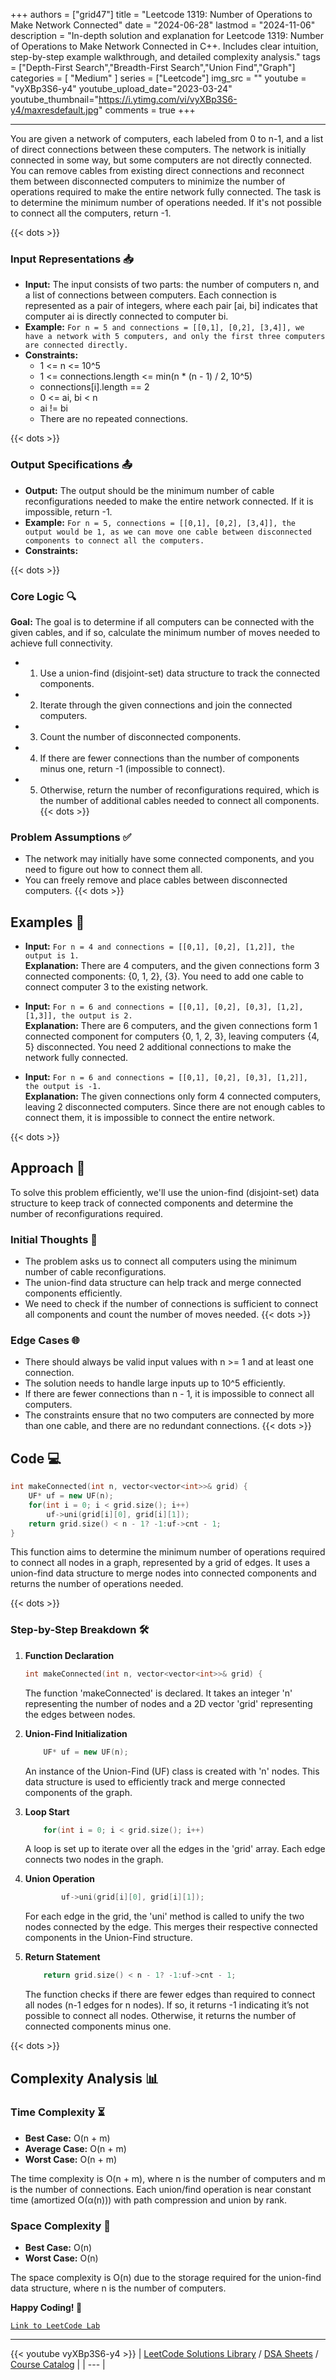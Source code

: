 
+++
authors = ["grid47"]
title = "Leetcode 1319: Number of Operations to Make Network Connected"
date = "2024-06-28"
lastmod = "2024-11-06"
description = "In-depth solution and explanation for Leetcode 1319: Number of Operations to Make Network Connected in C++. Includes clear intuition, step-by-step example walkthrough, and detailed complexity analysis."
tags = ["Depth-First Search","Breadth-First Search","Union Find","Graph"]
categories = [
    "Medium"
]
series = ["Leetcode"]
img_src = ""
youtube = "vyXBp3S6-y4"
youtube_upload_date="2023-03-24"
youtube_thumbnail="https://i.ytimg.com/vi/vyXBp3S6-y4/maxresdefault.jpg"
comments = true
+++



---
You are given a network of computers, each labeled from 0 to n-1, and a list of direct connections between these computers. The network is initially connected in some way, but some computers are not directly connected. You can remove cables from existing direct connections and reconnect them between disconnected computers to minimize the number of operations required to make the entire network fully connected. The task is to determine the minimum number of operations needed. If it's not possible to connect all the computers, return -1.
<!--more-->
{{< dots >}}
### Input Representations 📥
- **Input:** The input consists of two parts: the number of computers n, and a list of connections between computers. Each connection is represented as a pair of integers, where each pair [ai, bi] indicates that computer ai is directly connected to computer bi.
- **Example:** `For n = 5 and connections = [[0,1], [0,2], [3,4]], we have a network with 5 computers, and only the first three computers are connected directly.`
- **Constraints:**
	- 1 <= n <= 10^5
	- 1 <= connections.length <= min(n * (n - 1) / 2, 10^5)
	- connections[i].length == 2
	- 0 <= ai, bi < n
	- ai != bi
	- There are no repeated connections.

{{< dots >}}
### Output Specifications 📤
- **Output:** The output should be the minimum number of cable reconfigurations needed to make the entire network connected. If it is impossible, return -1.
- **Example:** `For n = 5, connections = [[0,1], [0,2], [3,4]], the output would be 1, as we can move one cable between disconnected components to connect all the computers.`
- **Constraints:**

{{< dots >}}
### Core Logic 🔍
**Goal:** The goal is to determine if all computers can be connected with the given cables, and if so, calculate the minimum number of moves needed to achieve full connectivity.

- 1. Use a union-find (disjoint-set) data structure to track the connected components.
- 2. Iterate through the given connections and join the connected computers.
- 3. Count the number of disconnected components.
- 4. If there are fewer connections than the number of components minus one, return -1 (impossible to connect).
- 5. Otherwise, return the number of reconfigurations required, which is the number of additional cables needed to connect all components.
{{< dots >}}
### Problem Assumptions ✅
- The network may initially have some connected components, and you need to figure out how to connect them all.
- You can freely remove and place cables between disconnected computers.
{{< dots >}}
## Examples 🧩
- **Input:** `For n = 4 and connections = [[0,1], [0,2], [1,2]], the output is 1.`  \
  **Explanation:** There are 4 computers, and the given connections form 3 connected components: {0, 1, 2}, {3}. You need to add one cable to connect computer 3 to the existing network.

- **Input:** `For n = 6 and connections = [[0,1], [0,2], [0,3], [1,2], [1,3]], the output is 2.`  \
  **Explanation:** There are 6 computers, and the given connections form 1 connected component for computers {0, 1, 2, 3}, leaving computers {4, 5} disconnected. You need 2 additional connections to make the network fully connected.

- **Input:** `For n = 6 and connections = [[0,1], [0,2], [0,3], [1,2]], the output is -1.`  \
  **Explanation:** The given connections only form 4 connected computers, leaving 2 disconnected computers. Since there are not enough cables to connect them, it is impossible to connect the entire network.

{{< dots >}}
## Approach 🚀
To solve this problem efficiently, we'll use the union-find (disjoint-set) data structure to keep track of connected components and determine the number of reconfigurations required.

### Initial Thoughts 💭
- The problem asks us to connect all computers using the minimum number of cable reconfigurations.
- The union-find data structure can help track and merge connected components efficiently.
- We need to check if the number of connections is sufficient to connect all components and count the number of moves needed.
{{< dots >}}
### Edge Cases 🌐
- There should always be valid input values with n >= 1 and at least one connection.
- The solution needs to handle large inputs up to 10^5 efficiently.
- If there are fewer connections than n - 1, it is impossible to connect all computers.
- The constraints ensure that no two computers are connected by more than one cable, and there are no redundant connections.
{{< dots >}}
## Code 💻
```cpp
int makeConnected(int n, vector<vector<int>>& grid) {
    UF* uf = new UF(n);
    for(int i = 0; i < grid.size(); i++)
        uf->uni(grid[i][0], grid[i][1]);
    return grid.size() < n - 1? -1:uf->cnt - 1;
}
```

This function aims to determine the minimum number of operations required to connect all nodes in a graph, represented by a grid of edges. It uses a union-find data structure to merge nodes into connected components and returns the number of operations needed.

{{< dots >}}
### Step-by-Step Breakdown 🛠️
1. **Function Declaration**
	```cpp
	int makeConnected(int n, vector<vector<int>>& grid) {
	```
	The function 'makeConnected' is declared. It takes an integer 'n' representing the number of nodes and a 2D vector 'grid' representing the edges between nodes.

2. **Union-Find Initialization**
	```cpp
	    UF* uf = new UF(n);
	```
	An instance of the Union-Find (UF) class is created with 'n' nodes. This data structure is used to efficiently track and merge connected components of the graph.

3. **Loop Start**
	```cpp
	    for(int i = 0; i < grid.size(); i++)
	```
	A loop is set up to iterate over all the edges in the 'grid' array. Each edge connects two nodes in the graph.

4. **Union Operation**
	```cpp
	        uf->uni(grid[i][0], grid[i][1]);
	```
	For each edge in the grid, the 'uni' method is called to unify the two nodes connected by the edge. This merges their respective connected components in the Union-Find structure.

5. **Return Statement**
	```cpp
	    return grid.size() < n - 1? -1:uf->cnt - 1;
	```
	The function checks if there are fewer edges than required to connect all nodes (n-1 edges for n nodes). If so, it returns -1 indicating it’s not possible to connect all nodes. Otherwise, it returns the number of connected components minus one.

{{< dots >}}
## Complexity Analysis 📊
### Time Complexity ⏳
- **Best Case:** O(n + m)
- **Average Case:** O(n + m)
- **Worst Case:** O(n + m)

The time complexity is O(n + m), where n is the number of computers and m is the number of connections. Each union/find operation is near constant time (amortized O(α(n))) with path compression and union by rank.

### Space Complexity 💾
- **Best Case:** O(n)
- **Worst Case:** O(n)

The space complexity is O(n) due to the storage required for the union-find data structure, where n is the number of computers.

**Happy Coding! 🎉**


[`Link to LeetCode Lab`](https://leetcode.com/problems/number-of-operations-to-make-network-connected/description/)

---
{{< youtube vyXBp3S6-y4 >}}
| [LeetCode Solutions Library](https://grid47.xyz/leetcode/) / [DSA Sheets](https://grid47.xyz/sheets/) / [Course Catalog](https://grid47.xyz/courses/) |
| --- |
